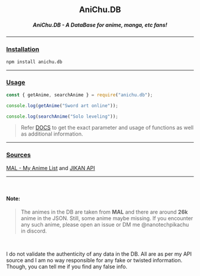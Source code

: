 <div>
<h2 align="center">
  AniChu.DB
</h2>
</div>
<div>
<h5 align="center">AniChu.DB - A DataBase for anime, manga, etc fans!</h5>
</div>

<hr />

<u><h3>Installation</h3></u>

```bash
npm install anichu.db
```

<hr />

<u><h3>Usage</h3></u>

```js
const { getAnime, searchAnime } = require("anichu.db");

console.log(getAnime("Sword art online"));

console.log(searchAnime("Solo leveling"));
```

> Refer [DOCS]() to get the exact parameter and usage of functions as well as additional information.

<hr />

<u><h3>Sources</h3></u>

[MAL - My Anime List](https://myanimelist.net/) and [JIKAN API](https://docs.api.jikan.moe/)

<hr />
<br />
<h4>Note:</h4>

> The animes in the DB are taken from <b>MAL</b> and there are around <b>26k</b> anime in the JSON. Still, some anime maybe missing. If you encounter any such anime, please open an issue or DM me @nanotechpikachu in discord.
<br />

I do not validate the authenticity of any data in the DB. All are as per my API source and I am no way responsible for any fake or twisted information. Though, you can tell me if you find any false info.